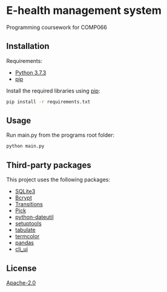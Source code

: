 # E-health management system

Programming coursework for COMP066
## Installation
Requirements:
* [Python 3.7.3](https://www.python.org/downloads/release/python-373/) 
* [pip](https://pip.pypa.io/en/stable/)  

Install the required libraries using [pip](https://pip.pypa.io/en/stable/):
```bash
pip install -r requirements.txt
```

## Usage
Run main.py from the programs root folder:
```python
python main.py
```
## Third-party packages
This project uses the following packages:
* [SQLite3](https://docs.python.org/3/library/sqlite3.html)
* [Bcrypt](https://pypi.org/project/bcrypt/) 
* [Transitions](https://pypi.org/project/transitions/) 
* [Pick](https://pypi.org/project/pick/) 
* [python-dateutil](https://pypi.org/project/python-dateutil/) 
* [setuptools](https://pypi.org/project/setuptools/) 
* [tabulate](https://pypi.org/project/tabulate/) 
* [termcolor](https://pypi.org/project/termcolor/) 
* [pandas](https://pypi.org/project/pandas/) 
* [cli_ui](https://pypi.org/project/cli-ui/) 

## License
[Apache-2.0](https://choosealicense.com/licenses/apache-2.0/)
